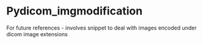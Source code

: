 # Pydicom_imgmodification
For future references - involves snippet to deal with images encoded under dicom image extensions
